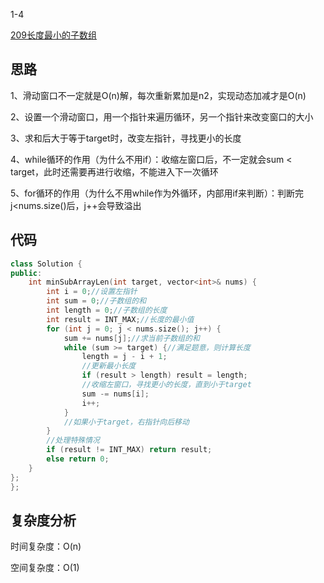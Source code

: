1-4

[209长度最小的子数组](https://leetcode.cn/problems/minimum-size-subarray-sum/)

## 思路
1、滑动窗口不一定就是O(n)解，每次重新累加是n2，实现动态加减才是O(n)

2、设置一个滑动窗口，用一个指针来遍历循环，另一个指针来改变窗口的大小

3、求和后大于等于target时，改变左指针，寻找更小的长度

4、while循环的作用（为什么不用if）：收缩左窗口后，不一定就会sum < target，此时还需要再进行收缩，不能进入下一次循环

5、for循环的作用（为什么不用while作为外循环，内部用if来判断）：判断完j<nums.size()后，j++会导致溢出

## 代码
```cpp
class Solution {
public:
    int minSubArrayLen(int target, vector<int>& nums) {
        int i = 0;//设置左指针
        int sum = 0;//子数组的和
        int length = 0;//子数组的长度
        int result = INT_MAX;//长度的最小值
        for (int j = 0; j < nums.size(); j++) {
            sum += nums[j];//求当前子数组的和
            while (sum >= target) {//满足题意，则计算长度
                length = j - i + 1;
                //更新最小长度
                if (result > length) result = length;
                //收缩左窗口，寻找更小的长度，直到小于target
                sum -= nums[i];
                i++;
            }
            //如果小于target，右指针向后移动
        }
        //处理特殊情况
        if (result != INT_MAX) return result;
        else return 0;
    }
};
};
```
## 复杂度分析
时间复杂度：O(n)

空间复杂度：O(1)
